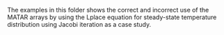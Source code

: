 The examples in this folder shows the correct and incorrect use of the MATAR arrays by using the Lplace equation for steady-state temperature distribution using Jacobi iteration as a case study.
